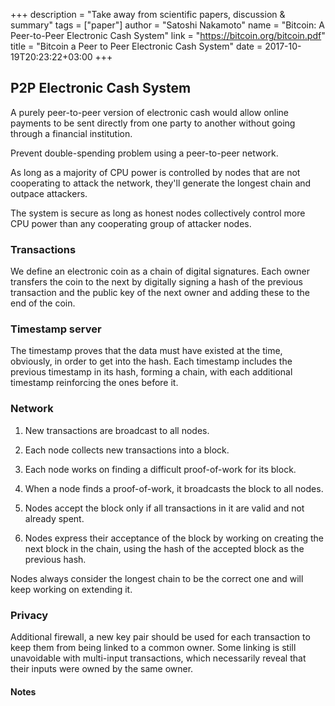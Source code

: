 +++
description = "Take away from scientific papers, discussion & summary"
tags = ["paper"]
author = "Satoshi Nakamoto"
name = "Bitcoin: A Peer-to-Peer Electronic Cash System"
link = "https://bitcoin.org/bitcoin.pdf"
title = "Bitcoin a Peer to Peer Electronic Cash System"
date = 2017-10-19T20:23:22+03:00
+++

## P2P Electronic Cash System

A purely peer-to-peer version of electronic cash would allow online
payments to be sent directly from one party to another without going through a
financial institution.

Prevent double-spending problem using a peer-to-peer network.

As long as a majority of CPU power is controlled by nodes that are not cooperating to
attack the network, they'll generate the longest chain and outpace attackers.

The system is secure as long as honest nodes collectively control more CPU power than any
cooperating group of attacker nodes.

### Transactions

We define an electronic coin as a chain of digital signatures. Each owner transfers the coin to the
next by digitally signing a hash of the previous transaction and the public key of the next owner
and adding these to the end of the coin.

### Timestamp server

The timestamp proves that the data must have existed at the
time, obviously, in order to get into the hash. Each timestamp includes the previous timestamp in
its hash, forming a chain, with each additional timestamp reinforcing the ones before it.

### Network

1) New transactions are broadcast to all nodes.

2) Each node collects new transactions into a block.

3) Each node works on finding a difficult proof-of-work for its block.

4) When a node finds a proof-of-work, it broadcasts the block to all nodes.

5) Nodes accept the block only if all transactions in it are valid and not already spent.

6) Nodes express their acceptance of the block by working on creating the next block in the chain, using the hash of the accepted block as the previous hash.

Nodes always consider the longest chain to be the correct one and will keep working on extending it.

### Privacy

Additional firewall, a new key pair should be used for each transaction to keep them
from being linked to a common owner. Some linking is still unavoidable with multi-input transactions,
which necessarily reveal that their inputs were owned by the same owner.

#### Notes
